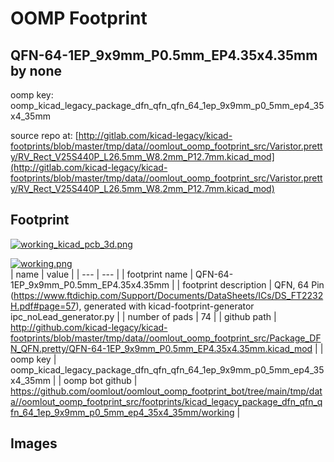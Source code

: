 # OOMP Footprint  
## QFN-64-1EP_9x9mm_P0.5mm_EP4.35x4.35mm  by none  
  
oomp key: oomp_kicad_legacy_package_dfn_qfn_qfn_64_1ep_9x9mm_p0_5mm_ep4_35x4_35mm  
  
source repo at: [http://gitlab.com/kicad-legacy/kicad-footprints/blob/master/tmp/data//oomlout_oomp_footprint_src/Varistor.pretty/RV_Rect_V25S440P_L26.5mm_W8.2mm_P12.7mm.kicad_mod](http://gitlab.com/kicad-legacy/kicad-footprints/blob/master/tmp/data//oomlout_oomp_footprint_src/Varistor.pretty/RV_Rect_V25S440P_L26.5mm_W8.2mm_P12.7mm.kicad_mod)  
## Footprint  
  
[![working_kicad_pcb_3d.png](working_kicad_pcb_3d_600.png)](working_kicad_pcb_3d.png)  
  
[![working.png](working_600.png)](working.png)  
| name | value | 
| --- | --- | 
| footprint name | QFN-64-1EP_9x9mm_P0.5mm_EP4.35x4.35mm | 
| footprint description | QFN, 64 Pin (https://www.ftdichip.com/Support/Documents/DataSheets/ICs/DS_FT2232H.pdf#page=57), generated with kicad-footprint-generator ipc_noLead_generator.py | 
| number of pads | 74 | 
| github path | http://github.com/kicad-legacy/kicad-footprints/blob/master/tmp/data//oomlout_oomp_footprint_src/Package_DFN_QFN.pretty/QFN-64-1EP_9x9mm_P0.5mm_EP4.35x4.35mm.kicad_mod | 
| oomp key | oomp_kicad_legacy_package_dfn_qfn_qfn_64_1ep_9x9mm_p0_5mm_ep4_35x4_35mm | 
| oomp bot github | https://github.com/oomlout/oomlout_oomp_footprint_bot/tree/main/tmp/data//oomlout_oomp_footprint_src/footprints/kicad_legacy_package_dfn_qfn_qfn_64_1ep_9x9mm_p0_5mm_ep4_35x4_35mm/working | 
## Images  
